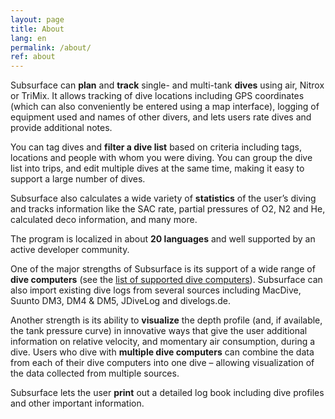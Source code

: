 ```yaml
---
layout: page
title: About
lang: en
permalink: /about/
ref: about
---
```

Subsurface can **plan** and **track** single- and multi-tank **dives** using air, Nitrox or TriMix. It allows tracking of dive locations including GPS coordinates (which can also conveniently be entered using a map interface), logging of equipment used and names of other divers, and lets users rate dives and provide additional notes.

You can tag dives and **filter a dive list** based on criteria including tags, locations and people with whom you were diving. You can group the dive list into trips, and edit multiple dives at the same time, making it easy to support a large number of dives.

Subsurface also calculates a wide variety of **statistics** of the user’s diving and tracks information like the SAC rate, partial pressures of O2, N2 and He, calculated deco information, and many more.

The program is localized in about **20 languages** and well supported by an active developer community.

One of the major strengths of Subsurface is its support of a wide range of **dive computers** (see the [list of supported dive computers](https://subsurface-divelog.org/documentation/supported-dive-computers/)). Subsurface can also import existing dive logs from several sources including MacDive, Suunto DM3, DM4 & DM5, JDiveLog and divelogs.de.

Another strength is its ability to **visualize** the depth profile (and, if available, the tank pressure curve) in innovative ways that give the user additional information on relative velocity, and momentary air consumption, during a dive. Users who dive with **multiple dive computers** can combine the data from each of their dive computers into one dive – allowing visualization of the data collected from multiple sources.

Subsurface lets the user **print** out a detailed log book including dive profiles and other important information.
